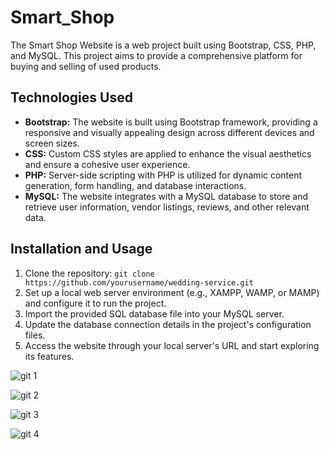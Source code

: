 # Smart_Shop
The Smart Shop Website is a web project built using Bootstrap, CSS, PHP, and MySQL. This project aims to provide a comprehensive platform for buying and selling of used products.

## Technologies Used

- **Bootstrap:** The website is built using Bootstrap framework, providing a responsive and visually appealing design across different devices and screen sizes.
- **CSS:** Custom CSS styles are applied to enhance the visual aesthetics and ensure a cohesive user experience.
- **PHP:** Server-side scripting with PHP is utilized for dynamic content generation, form handling, and database interactions.
- **MySQL:** The website integrates with a MySQL database to store and retrieve user information, vendor listings, reviews, and other relevant data.

## Installation and Usage

1. Clone the repository: `git clone https://github.com/yourusername/wedding-service.git`
2. Set up a local web server environment (e.g., XAMPP, WAMP, or MAMP) and configure it to run the project.
3. Import the provided SQL database file into your MySQL server.
4. Update the database connection details in the project's configuration files.
5. Access the website through your local server's URL and start exploring its features.


![git 1](https://github.com/khshohag99/Smart_Shop/assets/115762775/d47f8177-c89d-484a-ae7e-336a0128d3dd)


![git 2](https://github.com/khshohag99/Smart_Shop/assets/115762775/2069ea0e-abc2-44ed-b388-19cf365e5e01)


![git 3](https://github.com/khshohag99/Smart_Shop/assets/115762775/7c41cc0d-c792-4cc1-a589-ed47ab02948a)


![git 4](https://github.com/khshohag99/Smart_Shop/assets/115762775/cdbcbd34-9adb-4470-9171-f0d58b3efc50)
